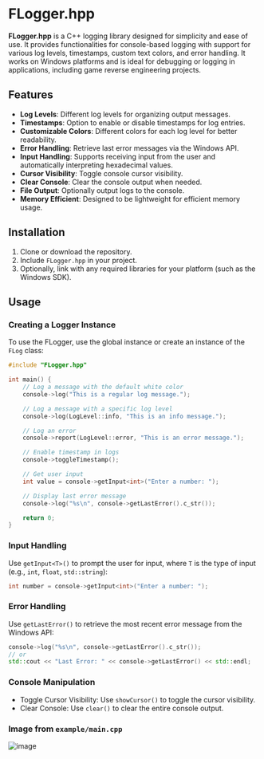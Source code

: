 # FLogger.hpp

**FLogger.hpp** is a C++ logging library designed for simplicity and ease of use. It provides functionalities for console-based logging with support for various log levels, timestamps, custom text colors, and error handling. It works on Windows platforms and is ideal for debugging or logging in applications, including game reverse engineering projects.

## Features

- **Log Levels**: Different log levels for organizing output messages.
- **Timestamps**: Option to enable or disable timestamps for log entries.
- **Customizable Colors**: Different colors for each log level for better readability.
- **Error Handling**: Retrieve last error messages via the Windows API.
- **Input Handling**: Supports receiving input from the user and automatically interpreting hexadecimal values.
- **Cursor Visibility**: Toggle console cursor visibility.
- **Clear Console**: Clear the console output when needed.
- **File Output**: Optionally output logs to the console.
- **Memory Efficient**: Designed to be lightweight for efficient memory usage.

## Installation

1. Clone or download the repository.
2. Include `FLogger.hpp` in your project.
3. Optionally, link with any required libraries for your platform (such as the Windows SDK).

## Usage

### Creating a Logger Instance

To use the FLogger, use the global instance or create an instance of the `FLog` class:

```cpp
#include "FLogger.hpp"

int main() {
    // Log a message with the default white color
    console->log("This is a regular log message.");

    // Log a message with a specific log level
    console->log(LogLevel::info, "This is an info message.");

    // Log an error
    console->report(LogLevel::error, "This is an error message.");

    // Enable timestamp in logs
    console->toggleTimestamp();

    // Get user input
    int value = console->getInput<int>("Enter a number: ");

    // Display last error message
    console->log("%s\n", console->getLastError().c_str());

    return 0;
}
```
### Input Handling
Use `getInput<T>()` to prompt the user for input, where `T` is the type of input (e.g., `int`, `float`, `std::string`):
```cpp
int number = console->getInput<int>("Enter a number: ");
```

### Error Handling
Use `getLastError()` to retrieve the most recent error message from the Windows API:
```cpp
console->log("%s\n", console->getLastError().c_str());
// or
std::cout << "Last Error: " << console->getLastError() << std::endl;
```

### Console Manipulation
- Toggle Cursor Visibility: Use `showCursor()` to toggle the cursor visibility.
- Clear Console: Use `clear()` to clear the entire console output.

### Image from `example/main.cpp`
![image](https://github.com/user-attachments/assets/f0c3dba7-b9e8-41b3-abb0-9641f887e3ee)
